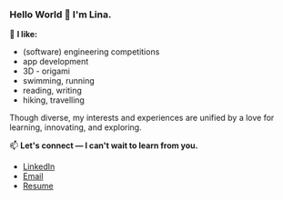 ### Hello World 👋 I'm Lina. 

🌱 **I like:** 
-  (software) engineering competitions 
-  app development 
-  3D - origami 
-  swimming, running 
-  reading, writing
-  hiking, travelling 

Though diverse, my interests and experiences are unified by a love for learning, innovating, and exploring. 

📫 **Let's connect — I can't wait to learn from you.** 
-  [LinkedIn](https://www.linkedin.com/in/nlina/)
-  [Email](mailto:linanguyen@alumni.ubc.ca)
-  <a href="https://github.com/n-lina/n-lina/raw/main/Lina%20Nguyen%20Resume%20122420.pdf" download>Resume</a>
<!--
**n-lina/n-lina** is a ✨ _special_ ✨ repository because its `README.md` (this file) appears on your GitHub profile.

Here are some ideas to get you started:

- 🔭 I’m currently working on ...
- 🌱 I’m currently learning ...
- 👯 I’m looking to collaborate on ...
- 🤔 I’m looking for help with ...
- 💬 Ask me about ...
- 📫 How to reach me: ...
- 😄 Pronouns: ...
- ⚡ Fun fact: ...
-->
